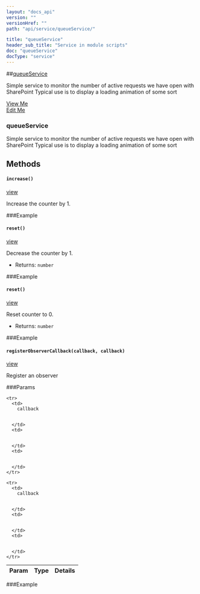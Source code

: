 ```yaml
---
layout: "docs_api"
version: ""
versionHref: ""
path: "api/service/queueService/"

title: "queueService"
header_sub_title: "Service in module scripts"
doc: "queueService"
docType: "service"
---
```


##[queueService]()

Simple service to monitor the number of active requests we have open with SharePoint
Typical use is to display a loading animation of some sort


<div class="improve-docs">
  <a href='http://github.com/scatcher/sp-angular/blob/master/app/scripts/services/queue_srvc.js#L3'>
    View Me
  </a>
</div>
<div class="improve-docs">
  <a href='http://github.com/scatcher/sp-angular/edit/master/app/scripts/services/queue_srvc.js#L3'>
    Edit Me
  </a>
</div>





<h3 class="api-title">

  queueService



</h3>





Simple service to monitor the number of active requests we have open with SharePoint
Typical use is to display a loading animation of some sort










  

  
## Methods


<h4>
  <code>increase()</code>

</h4>
<a href='http://github.com/scatcher/sp-angular/blob/master/app/scripts/services/queue_srvc.js#L15'>view</a>


Increase the counter by 1.








###Example





<h4>
  <code>reset()</code>

</h4>
<a href='http://github.com/scatcher/sp-angular/blob/master/app/scripts/services/queue_srvc.js#L27'>view</a>


Decrease the counter by 1.






* Returns: 
  <code>number</code> 



###Example





<h4>
  <code>reset()</code>

</h4>
<a href='http://github.com/scatcher/sp-angular/blob/master/app/scripts/services/queue_srvc.js#L42'>view</a>


Reset counter to 0.






* Returns: 
  <code>number</code> 



###Example





<h4>
  <code>registerObserverCallback(callback, callback)</code>

</h4>
<a href='http://github.com/scatcher/sp-angular/blob/master/app/scripts/services/queue_srvc.js#L57'>view</a>


Register an observer


###Params

<table class="table" style="margin:0;">
  <thead>
    <tr>
      <th>Param</th>
      <th>Type</th>
      <th>Details</th>
    </tr>
  </thead>
  <tbody>
    
    <tr>
      <td>
        callback
        
        
      </td>
      <td>
        
  
      </td>
      <td>
        
        
      </td>
    </tr>
    
    <tr>
      <td>
        callback
        
        
      </td>
      <td>
        
  
      </td>
      <td>
        
        
      </td>
    </tr>
    
  </tbody>
</table>








###Example



  
  






